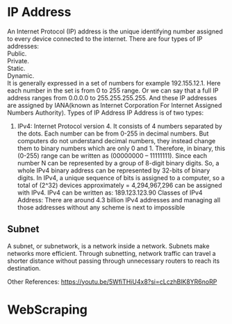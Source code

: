 # IP Address
An Internet Protocol (IP) address is the unique identifying number assigned to every device connected to the internet.
There are four types of IP addresses:  
Public.  
Private.  
Static.  
Dynamic.  
It is generally expressed in a set of numbers for example 192.155.12.1. 
Here each number in the set is from 0 to 255 range. 
Or we can say that a full IP address ranges from 0.0.0.0 to 255.255.255.255. 
And these IP addresses are assigned by IANA(known as Internet Corporation For Internet Assigned Numbers Authority).
Types of IP Address
IP Address is of two types: 

1. IPv4:
Internet Protocol version 4. It consists of 4 numbers separated by the dots.
Each number can be from 0-255 in decimal numbers.
But computers do not understand decimal numbers, they instead change them to binary numbers which are only 0 and 1.
Therefore, in binary, this (0-255) range can be written as (00000000 – 11111111).
Since each number N can be represented by a group of 8-digit binary digits.
So, a whole IPv4 binary address can be represented by 32-bits of binary digits.
In IPv4, a unique sequence of bits is assigned to a computer, so a total of (2^32) devices approximately = 4,294,967,296 can be assigned with IPv4. 
IPv4 can be written as:
189.123.123.90
Classes of IPv4 Address: There are around 4.3 billion IPv4 addresses and managing all those addresses without any scheme is next to impossible

## Subnet
A subnet, or subnetwork, is a network inside a network. 
Subnets make networks more efficient. 
Through subnetting, network traffic can travel a shorter distance without passing through unnecessary routers to reach its destination.

Other References: https://youtu.be/5WfiTHiU4x8?si=cLczhBlK8YR6noRP

# WebScraping
